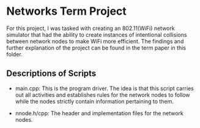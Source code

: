 # Networks Term Project

For this project, I was tasked with creating an 802.11(WiFi) network simulator that had the ability to create instances of intentional collisions between network nodes to make WiFi more efficient. The findings and further explanation of the project can be found in the term paper in this folder.

## Descriptions of Scripts
- main.cpp: This is the program driver. The idea is that this script carries out all activities and establishes rules for the network nodes to follow while the nodes strictly contain information pertaining to them.

- nnode.h/cpp: The header and implementation files for the network nodes.



